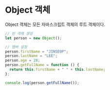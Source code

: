 # Object 객체

Object 객체는 모든 자바스크립트 객체의 루트 객체이다.

```javascript
// 빈 객체 생성
let person = new Object();

// 멤버 설정
person.firstName = "JINSEOP";
person.lastName = "LEE";
person.age = 28;
person.getFullName = function () {
  return this.firstName + " " + this.lastName;
};

console.log(person.getFullName());
```
